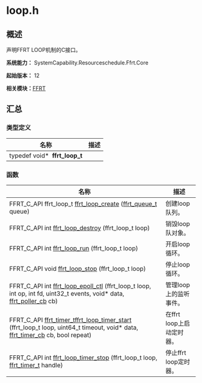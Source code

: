 # loop.h


## 概述

声明FFRT LOOP机制的C接口。

**系统能力：** SystemCapability.Resourceschedule.Ffrt.Core

**起始版本：** 12

**相关模块：**[FFRT](_f_f_r_t.md)


## 汇总


### 类型定义

| 名称 | 描述 | 
| -------- | -------- |
|  typedef void\*&nbsp;&nbsp;**ffrt_loop_t** |  | 


### 函数

| 名称 | 描述 | 
| -------- | -------- |
| FFRT_C_API ffrt_loop_t [ffrt_loop_create](_f_f_r_t.md#ffrt_loop_create) ([ffrt_queue_t](_f_f_r_t.md) queue) | 创建loop队列。  | 
| FFRT_C_API int [ffrt_loop_destroy](_f_f_r_t.md#ffrt_loop_destroy) (ffrt_loop_t loop) | 销毁loop队对象。  | 
| FFRT_C_API int [ffrt_loop_run](_f_f_r_t.md#ffrt_loop_run) (ffrt_loop_t loop) | 开启loop循环。  | 
| FFRT_C_API void [ffrt_loop_stop](_f_f_r_t.md#ffrt_loop_stop) (ffrt_loop_t loop) | 停止loop循环。  | 
| FFRT_C_API int [ffrt_loop_epoll_ctl](_f_f_r_t.md#ffrt_loop_epoll_ctl) (ffrt_loop_t loop, int op, int fd, uint32_t events, void\* data, [ffrt_poller_cb](_f_f_r_t.md#ffrt_poller_cb) cb) | 管理loop上的监听事件。  | 
| FFRT_C_API [ffrt_timer_t](_f_f_r_t.md#ffrt_timer_t)[ffrt_loop_timer_start](_f_f_r_t.md#ffrt_loop_timer_start) (ffrt_loop_t loop, uint64_t timeout, void\* data, [ffrt_timer_cb](_f_f_r_t.md#ffrt_timer_cb) cb, bool repeat) | 在ffrt loop上启动定时器。  | 
| FFRT_C_API int [ffrt_loop_timer_stop](_f_f_r_t.md#ffrt_loop_timer_stop) (ffrt_loop_t loop, [ffrt_timer_t](_f_f_r_t.md#ffrt_timer_t) handle) | 停止ffrt loop定时器。  | 
